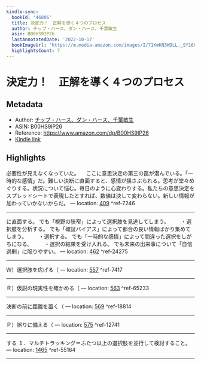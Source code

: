 ```yaml
---
kindle-sync:
  bookId: '46806'
  title: 決定力！　正解を導く４つのプロセス
  author: チップ・ハース、ダン・ハース、千葉敏生
  asin: B00HS9IP26
  lastAnnotatedDate: '2022-10-17'
  bookImageUrl: 'https://m.media-amazon.com/images/I/71KmKN3WDLL._SY160.jpg'
  highlightsCount: 7
---
```

# 決定力！　正解を導く４つのプロセス
## Metadata
* Author: [チップ・ハース、ダン・ハース、千葉敏生](https://www.amazon.comundefined)
* ASIN: B00HS9IP26
* Reference: https://www.amazon.com/dp/B00HS9IP26
* [Kindle link](kindle://book?action=open&asin=B00HS9IP26)

## Highlights
必要性が見えなくなっていた。 　ここに意思決定の第三の罠が潜んでいる。「一時的な感情」だ。難しい決断に直面すると、感情が揺さぶられる。思考が堂々めぐりする。状況について悩む。毎日のように心変わりする。私たちの意思決定をスプレッドシートで表現したとすれば、数値は決して変わらない。新しい情報が加わっていかないからだ。 — location: [409](kindle://book?action=open&asin=B00HS9IP26&location=409) ^ref-7246

---
に直面する。 でも「視野の狭窄」によって選択肢を見逃してしまう。 　　・選択肢を分析する。 でも「確証バイアス」によって都合の良い情報ばかり集めてしまう。 　　・選択する。 でも「一時的な感情」によって間違った選択をしがちになる。 　　・選択の結果を受け入れる。 でも未来の出来事について「自信過剰」に陥りやすい。 — location: [462](kindle://book?action=open&asin=B00HS9IP26&location=462) ^ref-24275

---
Ｗ）選択肢を広げる（ — location: [557](kindle://book?action=open&asin=B00HS9IP26&location=557) ^ref-7417

---
Ｒ）仮説の現実性を確かめる（ — location: [563](kindle://book?action=open&asin=B00HS9IP26&location=563) ^ref-65233

---
決断の前に距離を置く（ — location: [569](kindle://book?action=open&asin=B00HS9IP26&location=569) ^ref-18814

---
Ｐ）誤りに備える（ — location: [575](kindle://book?action=open&asin=B00HS9IP26&location=575) ^ref-12741

---
する １．マルチトラッキング＝ふたつ以上の選択肢を並行して検討すること。 — location: [1465](kindle://book?action=open&asin=B00HS9IP26&location=1465) ^ref-55164

---
